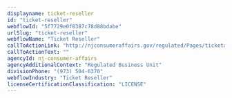 ```yaml
---
displayname: ticket-reseller
id: "ticket-reseller"
webflowId: "5f7729e0f8387c78d88bdabe"
urlSlug: "ticket-reseller"
webflowName: "Ticket Reseller"
callToActionLink: "http://njconsumeraffairs.gov/regulated/Pages/ticketagents.aspx"
callToActionText: ""
agencyId: nj-consumer-affairs
agencyAdditionalContext: "Regulated Business Unit"
divisionPhone: "(973) 504-6370"
webflowIndustry: "Ticket Reseller"
licenseCertificationClassification: "LICENSE"
---
```

